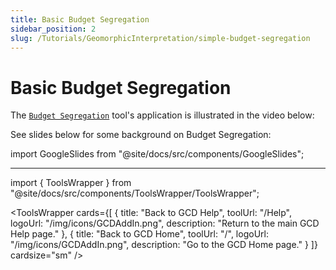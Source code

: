 ```yaml
---
title: Basic Budget Segregation
sidebar_position: 2
slug: /Tutorials/GeomorphicInterpretation/simple-budget-segregation
---
```

# Basic Budget Segregation

The [`Budget Segregation`](/gcd-command-reference/gcd-analysis-menu/c-geomorphic-change-detection-submenu/budget-segregation) tool's application is illustrated in the video below:



<YouTubeEmbed videoId="27gm8EvbIC4" title="Basic Budget Segregation" />

See slides below for some background on Budget Segregation:


import GoogleSlides from "@site/docs/src/components/GoogleSlides";

<GoogleSlides src="https://docs.google.com/presentation/d/e/2PACX-1vQ730SFqqmUorMxH1JU5qjquiuZh3zJ8yYCn6AjDhayBASIcQuOmyS7N5ByqoEJIf_lEOwMjYtQhj39/embed?start=false&loop=false&delayms=3000" title="Budget Segregation Slides" width={960} height={749} />

------

import { ToolsWrapper } from "@site/docs/src/components/ToolsWrapper/ToolsWrapper";

<ToolsWrapper
  cards={[
	{
	  title: "Back to GCD Help",
	  toolUrl: "/Help",
	  logoUrl: "/img/icons/GCDAddIn.png",
	  description: "Return to the main GCD Help page."
	},
	{
	  title: "Back to GCD Home",
	  toolUrl: "/",
	  logoUrl: "/img/icons/GCDAddIn.png",
	  description: "Go to the GCD Home page."
	}
  ]}
  cardsize="sm"
/>